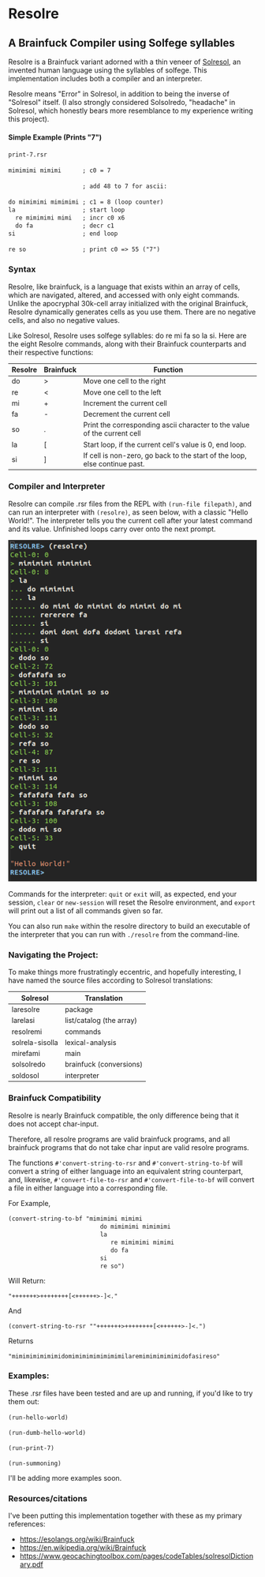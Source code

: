 # Resolre
## A Brainfuck Compiler using Solfege syllables

Resolre is a Brainfuck variant adorned with a thin veneer of [Solresol](https://en.wikipedia.org/wiki/Solresol), an invented human language using the syllables of solfege. This implementation includes both a compiler and an interpreter.

Resolre means "Error" in Solresol, in addition to being the inverse of "Solresol" itself. (I also strongly considered Solsolredo, "headache" in Solresol, which honestly bears more resemblance to my experience writing this project).

#### Simple Example (Prints "7")

```
print-7.rsr

mimimimi mimimi      ; c0 = 7
                    
                     ; add 48 to 7 for ascii:
                     
do mimimimi mimimimi ; c1 = 8 (loop counter)
la                   ; start loop
  re mimimimi mimi   ; incr c0 x6
  do fa              ; decr c1
si                   ; end loop

re so                ; print c0 => 55 ("7")
```

### Syntax

Resolre, like brainfuck, is a language that exists within an array of cells, which are navigated, altered, and accessed with only eight commands. Unlike the apocryphal 30k-cell array initialized with the original Brainfuck, Resolre dynamically generates cells as you use them. There are no negative cells, and also no negative values.

Like Solresol, Resolre uses solfege syllables: do re mi fa so la si. Here are the eight Resolre commands, along with their Brainfuck counterparts and their respective functions:

Resolre | Brainfuck | Function
--- | --- | ---
do  | >   | Move one cell to the right
re  | <   | Move one cell to the left
mi  | +   | Increment the current cell
fa  | -   | Decrement the current cell
so  | .   | Print the corresponding ascii character to the value of the current cell
la  | [   | Start loop, if the current cell's value is 0, end loop.
si  | ]   | If cell is non-zero, go back to the start of the loop, else continue past.

### Compiler and Interpreter

Resolre can compile .rsr files from the REPL with `(run-file filepath)`, and can run an interpreter with `(resolre)`, as seen below, with a classic "Hello World!". The interpreter tells you the current cell after your latest command and its value. Unfinished loops carry over onto the next prompt. 

!["Resolre Interpreter Hello World"](examples/resolre-interpreter.png "Resolre Interpreter Example")

Commands for the interpreter: `quit` or `exit` will, as expected, end your session, `clear` or `new-session` will reset the Resolre environment, and `export` will print out a list of all commands given so far. 

You can also run `make` within the resolre directory to build an executable of the interpreter that you can run with `./resolre` from the command-line. 

### Navigating the Project:

To make things more frustratingly eccentric, and hopefully interesting, I have named the source files according to Solresol translations:

Solresol | Translation
-------- | ----------
laresolre | package
larelasi | list/catalog (the array)
resolremi | commands
solrela-sisolla | lexical-analysis
mirefami | main
solsolredo | brainfuck (conversions)
soldosol | interpreter

### Brainfuck Compatibility

Resolre is nearly Brainfuck compatible, the only difference being that it does not accept char-input.

Therefore, all resolre programs are valid brainfuck programs, and all brainfuck programs that do not take char input are valid resolre programs.

The functions `#'convert-string-to-rsr` and `#'convert-string-to-bf` will convert a string of either language into an equivalent string counterpart, and, likewise, `#'convert-file-to-rsr` and `#'convert-file-to-bf` will convert a file in either language into a corresponding file.

For Example, 

```
(convert-string-to-bf "mimimimi mimimi
                          do mimimimi mimimimi
                          la
                             re mimimimi mimimi
                             do fa
                          si
                          re so")
```

Will Return: 
```
"+++++++>++++++++[<++++++>-]<."
```
And 
```
(convert-string-to-rsr ""+++++++>++++++++[<++++++>-]<.")
```
Returns 
```
"mimimimimimimidomimimimimimimimilaremimimimimimidofasireso"
```

### Examples:

These .rsr files have been tested and are up and running, if you'd like to try them out:

`(run-hello-world)`

`(run-dumb-hello-world)`

`(run-print-7)`

`(run-summoning)`

I'll be adding more examples soon. 

### Resources/citations

I've been putting this implementation together with these as my primary references: 

- https://esolangs.org/wiki/Brainfuck 
- https://en.wikipedia.org/wiki/Brainfuck
- https://www.geocachingtoolbox.com/pages/codeTables/solresolDictionary.pdf
